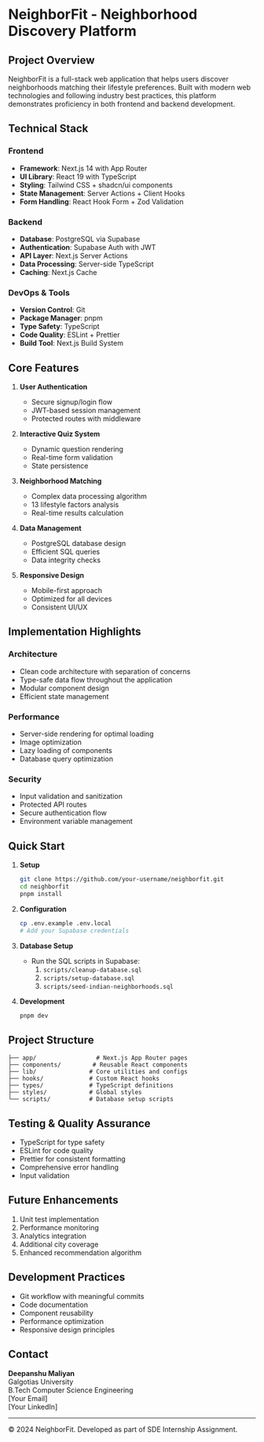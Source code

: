 # NeighborFit - Neighborhood Discovery Platform

## Project Overview
NeighborFit is a full-stack web application that helps users discover neighborhoods matching their lifestyle preferences. Built with modern web technologies and following industry best practices, this platform demonstrates proficiency in both frontend and backend development.

## Technical Stack

### Frontend
- **Framework**: Next.js 14 with App Router
- **UI Library**: React 19 with TypeScript
- **Styling**: Tailwind CSS + shadcn/ui components
- **State Management**: Server Actions + Client Hooks
- **Form Handling**: React Hook Form + Zod Validation

### Backend
- **Database**: PostgreSQL via Supabase
- **Authentication**: Supabase Auth with JWT
- **API Layer**: Next.js Server Actions
- **Data Processing**: Server-side TypeScript
- **Caching**: Next.js Cache

### DevOps & Tools
- **Version Control**: Git
- **Package Manager**: pnpm
- **Type Safety**: TypeScript
- **Code Quality**: ESLint + Prettier
- **Build Tool**: Next.js Build System

## Core Features

1. **User Authentication**
   - Secure signup/login flow
   - JWT-based session management
   - Protected routes with middleware

2. **Interactive Quiz System**
   - Dynamic question rendering
   - Real-time form validation
   - State persistence

3. **Neighborhood Matching**
   - Complex data processing algorithm
   - 13 lifestyle factors analysis
   - Real-time results calculation

4. **Data Management**
   - PostgreSQL database design
   - Efficient SQL queries
   - Data integrity checks

5. **Responsive Design**
   - Mobile-first approach
   - Optimized for all devices
   - Consistent UI/UX

## Implementation Highlights

### Architecture
- Clean code architecture with separation of concerns
- Type-safe data flow throughout the application
- Modular component design
- Efficient state management

### Performance
- Server-side rendering for optimal loading
- Image optimization
- Lazy loading of components
- Database query optimization

### Security
- Input validation and sanitization
- Protected API routes
- Secure authentication flow
- Environment variable management

## Quick Start

1. **Setup**
   ```bash
   git clone https://github.com/your-username/neighborfit.git
   cd neighborfit
   pnpm install
   ```

2. **Configuration**
   ```bash
   cp .env.example .env.local
   # Add your Supabase credentials
   ```

3. **Database Setup**
   - Run the SQL scripts in Supabase:
     1. `scripts/cleanup-database.sql`
     2. `scripts/setup-database.sql`
     3. `scripts/seed-indian-neighborhoods.sql`

4. **Development**
   ```bash
   pnpm dev
   ```

## Project Structure
```
├── app/                 # Next.js App Router pages
├── components/         # Reusable React components
├── lib/               # Core utilities and configs
├── hooks/             # Custom React hooks
├── types/             # TypeScript definitions
├── styles/            # Global styles
└── scripts/           # Database setup scripts
```

## Testing & Quality Assurance
- TypeScript for type safety
- ESLint for code quality
- Prettier for consistent formatting
- Comprehensive error handling
- Input validation

## Future Enhancements
1. Unit test implementation
2. Performance monitoring
3. Analytics integration
4. Additional city coverage
5. Enhanced recommendation algorithm

## Development Practices
- Git workflow with meaningful commits
- Code documentation
- Component reusability
- Performance optimization
- Responsive design principles

## Contact

**Deepanshu Maliyan**  
Galgotias University  
B.Tech Computer Science Engineering  
[Your Email]  
[Your LinkedIn]

---

© 2024 NeighborFit. Developed as part of SDE Internship Assignment.
